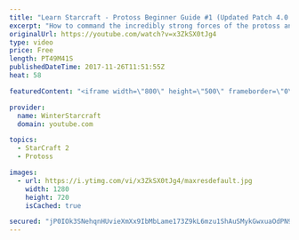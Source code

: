 ```yaml
---
title: "Learn Starcraft - Protoss Beginner Guide #1 (Updated Patch 4.0 FREE TO PLAY)"
excerpt: "How to command the incredibly strong forces of the protoss and cover weaknesses against the other inferior races. Updated for patch 4.0! This guide is not intended for COMPLETELY new players, but those who have played several games/campaign missions and grasp the very basics."
originalUrl: https://youtube.com/watch?v=x3ZkSX0tJg4
type: video
price: Free
length: PT49M41S
publishedDateTime: 2017-11-26T11:51:55Z
heat: 58

featuredContent: "<iframe width=\"800\" height=\"500\" frameborder=\"0\" src=\"https://www.youtube.com/embed/x3ZkSX0tJg4\" allow=\"accelerometer; autoplay; encrypted-media; gyroscope; picture-in-picture\" allowfullscreen></iframe>"

provider:
  name: WinterStarcraft
  domain: youtube.com

topics:
  - StarCraft 2
  - Protoss

images:
  - url: https://i.ytimg.com/vi/x3ZkSX0tJg4/maxresdefault.jpg
    width: 1280
    height: 720
    isCached: true

secured: "jP0IOk3SNehqnHUvieXmXx9IbMbLame173Z9kL6mzu1ShAuSMykGwxuaOdPN9b5q4st2rIEevh4PTDL6J9wuiOjIp5/6Z5uvKFKxN9nCYWf72a2oSXo3TfnbYYrRS3ch7C0bOQuAWJkriikVYrfj6pw6ht5y4Zc+v5rEIz2Dd1WSlEb6gOyB6xUHe0+R3sh0GTi49YA29fySk2sPZ8RZDP8DPJvrZH0UQAwq3G5P9Q3+6vN7fi2CH17iRbStxX+m9euItfNUe+9zbX1jVjHTZezgueDP2/Nn3pW03Ol6iGAmLQMjkn/WzFkuoPeei7ZjUH+gmXebz7Ty2b+70P8jK0nXfT3UqBv3nNhVg0ENO64+LXOiHlHKYTrIxpl1AAKVWuaMMucpnMp/ZeddkrDo3iUzw3Yr6tpCOPBAzceGsdoZ07MNuB5ynbv+OMfAl6st;VWyW/WCs6HJNDxe0JrP1TQ=="
---
```



